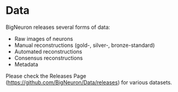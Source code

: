 # Data

BigNeuron releases several forms of data:

* Raw images of neurons
* Manual reconstructions (gold-, silver-, bronze-standard)
* Automated reconstructions
* Consensus reconstructions
* Metadata

Please check the Releases Page (https://github.com/BigNeuron/Data/releases) for various datasets.


